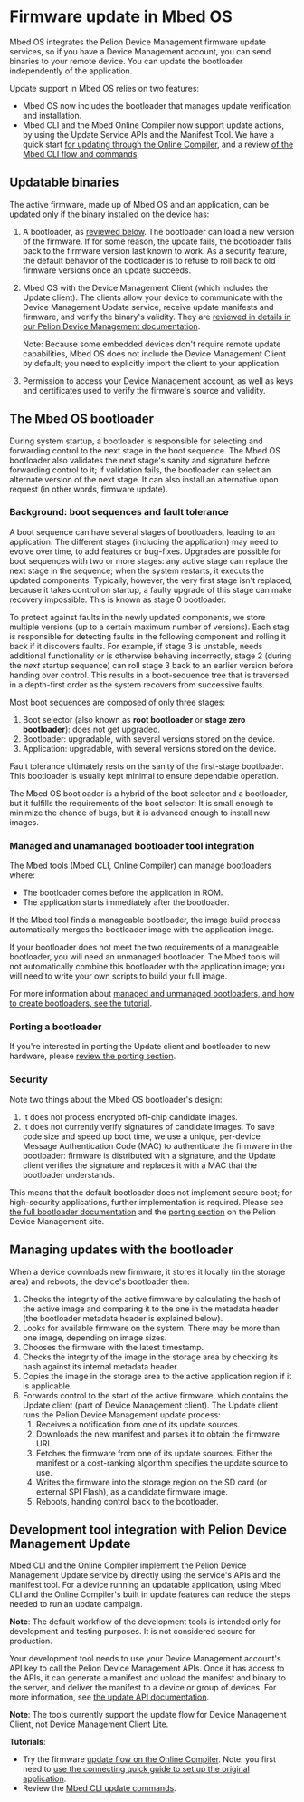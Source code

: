 # Firmware update in Mbed OS

Mbed OS integrates the Pelion Device Management firmware update services, so if you have a Device Management account, you can send binaries to your remote device. You can update the bootloader independently of the application.

Update support in Mbed OS relies on two features:

- Mbed OS now includes the bootloader that manages update verification and installation.
- Mbed CLI and the Mbed Online Compiler now support update actions, by using the Update Service APIs and the Manifest Tool. We have a quick start [for updating through the Online Compiler](https://cloud.mbed.com/guides/pelion-firmware-update), and a review [of the Mbed CLI flow and commands](../tools/cli-update.html).

## Updatable binaries

The active firmware, made up of Mbed OS and an application, can be updated only if the binary installed on the device has:

1. A bootloader, as [reviewed below](#the-mbed-os-bootloader). The bootloader can load a new version of the firmware. If for some reason, the update fails, the bootloader falls back to the firmware version last known to work. As a security feature, the default behavior of the bootloader is to refuse to roll back to old firmware versions once an update succeeds.
1. Mbed OS with the Device Management Client (which includes the Update client). The clients allow your device to communicate with the Device Management Update service, receive update manifests and firmware, and verify the binary's validity. They are [reviewed in details in our Pelion Device Management documentation](https://cloud.mbed.com/docs/current/updating-firmware/index.html).

    Note: Because some embedded devices don't require remote update capabilities, Mbed OS does not include the Device Management Client by default; you need to explicitly import the client to your application.

1. Permission to access your Device Management account, as well as keys and certificates used to verify the firmware's source and validity.

## The Mbed OS bootloader

During system startup, a bootloader is responsible for selecting and forwarding control to the next stage in the boot sequence. The Mbed OS bootloader also validates the next stage's sanity and signature before forwarding control to it; if validation fails, the bootloader can select an alternate version of the next stage. It can also install an alternative upon request (in other words, firmware update).

### Background: boot sequences and fault tolerance

A boot sequence can have several stages of bootloaders, leading to an application. The different stages (including the application) may need to evolve over time, to add features or bug-fixes. Upgrades are possible for boot sequences with two or more stages: any active stage can replace the next stage in the sequence; when the system restarts, it executs the updated components. Typically, however, the very first stage isn't replaced; because it takes control on startup, a faulty upgrade of this stage can make recovery impossible. This is known as stage 0 bootloader.

To protect against faults in the newly updated components, we store multiple versions (up to a certain maximum number of versions). Each stag is responsible for detecting faults in the following component and rolling it back if it discovers faults. For example, if stage 3 is unstable, needs additional functionality or is otherwise behaving incorrectly, stage 2 (during the *next* startup sequence) can roll stage 3 back to an earlier version before handing over control. This results in a boot-sequence tree that is traversed in a depth-first order as the system recovers from successive faults.

Most boot sequences are composed of only three stages:

1. Boot selector (also known as **root bootloader** or **stage zero bootloader**): does not get upgraded.
1. Bootloader: upgradable, with several versions stored on the device.
1. Application: upgradable, with several versions stored on the device.

Fault tolerance ultimately rests on the sanity of the first-stage bootloader. This bootloader is usually kept minimal to ensure dependable operation.

The Mbed OS bootloader is a hybrid of the boot selector and a bootloader, but it fulfills the requirements of the boot selector: It is small enough to minimize the chance of bugs, but it is advanced enough to install new images.

### Managed and unamanaged bootloader tool integration

The Mbed tools (Mbed CLI, Online Compiler) can manage bootloaders where:

- The bootloader comes before the application in ROM.
- The application starts immediately after the bootloader.

If the Mbed tool finds a manageable bootloader, the image build process automatically merges the bootloader image with the application image.

If your bootloader does not meet the two requirements of a manageable bootloader, you will need an unmanaged bootloader. The Mbed tools will not automatically combine this bootloader with the application image; you will need to write your own scripts to build your full image.

For more information about [managed and unmanaged bootloaders, and how to create bootloaders, see the tutorial](../tutorials/bootloader.html).

### Porting a bootloader

If you're interested in porting the Update client and bootloader to new hardware, please [review the porting section](../porting/bootloader.html).

### Security

Note two things about the Mbed OS bootloader's design:

1. It does not process encrypted off-chip candidate images.
1. It does not currently verify signatures of candidate images. To save code size and speed up boot time, we use a unique, per-device Message Authentication Code (MAC) to authenticate the firmware in the bootloader: firmware is distributed with a signature, and the Update client verifies the signature and replaces it with a MAC that the bootloader understands.

This means that the default bootloader does not implement secure boot; for high-security applications, further implementation is required. Please see [the full bootloader documentation](https://cloud.mbed.com/docs/latest/updating-firmware/bootloaders.html) and the [porting section](https://cloud.mbed.com/docs/current/porting/porting-the-device-management-update-client.html) on the Pelion Device Management site.

## Managing updates with the bootloader

When a device downloads new firmware, it stores it locally (in the storage area) and reboots; the device's bootloader then:

1. Checks the integrity of the active firmware by calculating the hash of the active image and comparing it to the one in the metadata header (the bootloader metadata header is explained below).
1. Looks for available firmware on the system. There may be more than one image, depending on image sizes.
1. Chooses the firmware with the latest timestamp.
1. Checks the integrity of the image in the storage area by checking its hash against its internal metadata header.
1. Copies the image in the storage area to the active application region if it is applicable.
1. Forwards control to the start of the active firmware, which contains the Update client (part of Device Management client). The Update client runs the Pelion Device Management update process:
    1. Receives a notification from one of its update sources.
    1. Downloads the new manifest and parses it to obtain the firmware URI.
    1. Fetches the firmware from one of its update sources. Either the manifest or a cost-ranking algorithm specifies the update source to use.
    1. Writes the firmware into the storage region on the SD card (or external SPI Flash), as a candidate firmware image.
    1. Reboots, handing control back to the bootloader.

## Development tool integration with Pelion Device Management Update

Mbed CLI and the Online Compiler implement the Pelion Device Management Update service by directly using the service's APIs and the manifest tool. For a device running an updatable application, using Mbed CLI and the Online Compiler's built in update features can reduce the steps needed to run an update campaign.

<span class="notes">**Note**: The default workflow of the development tools is intended only for development and testing purposes. It is not considered secure for production.</span>

Your development tool needs to use your Device Management account's API key to call the Pelion Device Management APIs. Once it has access to the APIs, it can generate a manifest and upload the manifest and binary to the server, and deliver the manifest to a device or group of devices. For more information, see [the update API documentation](https://cloud.mbed.com/docs/latest/service-api-references/update-service.html).

<span class="notes">**Note**: The tools currently support the update flow for Device Management Client, not Device Management Client Lite.</span>

**Tutorials**:

- Try the firmware [update flow on the Online Compiler](https://cloud.mbed.com/guides/pelion-firmware-update). Note: you first need to [use the connecting quick guide to set up the original application](https://cloud.mbed.com/guides/connect-device-to-pelion).
- Review the [Mbed CLI update commands](../tools/cli-update.html).
